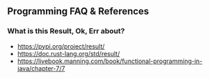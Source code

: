 


## Programming FAQ & References

### What is this Result, Ok, Err about?
  - https://pypi.org/project/result/
  - https://doc.rust-lang.org/std/result/
  - https://livebook.manning.com/book/functional-programming-in-java/chapter-7/7

